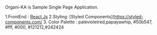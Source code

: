Organi-KA is Sample Single Page Application.

1.FrontEnd : [React Js](https://reactjs.org/)
2.Styling: [Styled Components](https://styled-components.com/
3. Color Palette : palevioletred,papayawhip, #50b547, #fff, #000, #121212,#242424
